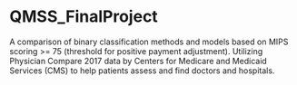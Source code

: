 # QMSS_FinalProject  
  
A comparison of binary classification methods and models based on MIPS scoring >= 75 (threshold for positive payment adjustment). Utilizing Physician Compare 2017 data by Centers for Medicare and Medicaid Services (CMS) to help patients assess and find doctors and hospitals.
